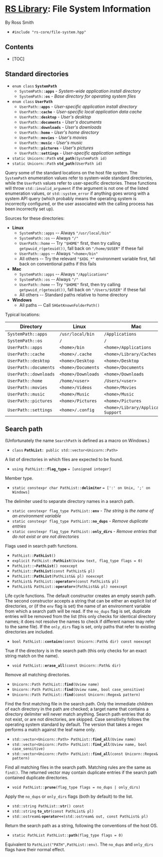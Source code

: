 # [RS Library](index.html): File System Information #

By Ross Smith

* `#include "rs-core/file-system.hpp"`

## Contents ##

* [TOC]

## Standard directories ##

* `enum class` **`SystemPath`**
    * `SystemPath::`**`apps`** _- System-wide application install directory_
    * `SystemPath::`**`os`** _- Base directory for operating system files_
* `enum class` **`UserPath`**
    * `UserPath::`**`apps`** _- User-specific application install directory_
    * `UserPath::`**`cache`** _- User-specific local application data cache_
    * `UserPath::`**`desktop`** _- User's desktop_
    * `UserPath::`**`documents`** _- User's documents_
    * `UserPath::`**`downloads`** _- User's downloads_
    * `UserPath::`**`home`** _- User's home directory_
    * `UserPath::`**`movies`** _- User's movies_
    * `UserPath::`**`music`** _- User's music_
    * `UserPath::`**`pictures`** _- User's pictures_
    * `UserPath::`**`settings`** _- User-specific application settings_
* `static Unicorn::Path` **`std_path`**`(SystemPath id)`
* `static Unicorn::Path` **`std_path`**`(UserPath id)`

Query some of the standard locations on the host file system. The `SystemPath`
enumeration values refer to system-wide standard directories, while the
`UserPath` values refer to user-specific directories. These functions will
throw `std::invalid_argument` if the argument is not one of the listed
enumeration values, or `std::system_error` if anything goes wrong with a
system API query (which probably means the operating system is incorrectly
configured, or the user associated with the calling process has been
incorrectly set up).

Sources for these directories:

* **Linux**
    * `SystemPath::apps` -- Always `"/usr/local/bin"`
    * `SystemPath::os` -- Always `"/"`
    * `UserPath::home` -- Try `"$HOME"` first, then try calling `getpwuid_r(geteuid())`, fall back on `"/home/$USER"` if these fail
    * `UserPath::apps` -- Always `"<home>/bin"`
    * All others -- Try the relevant `"$XDG_*"` environment variable first, fall back on conventional paths if this fails
* **Mac**
    * `SystemPath::apps` -- Always `"/Applications"`
    * `SystemPath::os` -- Always `"/"`
    * `UserPath::home` -- Try `"$HOME"` first, then try calling `getpwuid_r(geteuid())`, fall back on `"/Users/$USER"` if these fail
    * All others -- Standard paths relative to home directory
* **Windows**
    * All paths -- Call `SHGetKnownFolderPath()`

Typical locations:

Directory              | Linux               | Mac                                   | Windows
---------              | -----               | ---                                   | -------
`SystemPath::apps`     | `/usr/local/bin`    | `/Applications`                       | `C:\Program Files`
`SystemPath::os`       | `/`                 | `/`                                   | `C:\Windows`
`UserPath::apps`       | `<home>/bin`        | `<home>/Applications`                 | `<home>\AppData\Local\Programs`
`UserPath::cache`      | `<home>/.cache`     | `<home>/Library/Caches`               | `<home>\AppData\Local`
`UserPath::desktop`    | `<home>/Desktop`    | `<home>/Desktop`                      | `<home>\Desktop`
`UserPath::documents`  | `<home>/Documents`  | `<home>/Documents`                    | `<home>\Documents`
`UserPath::downloads`  | `<home>/Downloads`  | `<home>/Downloads`                    | `<home>\Downloads`
`UserPath::home`       | `/home/<user>`      | `/Users/<user>`                       | `C:\Users\<user>`
`UserPath::movies`     | `<home>/Videos`     | `<home>/Movies`                       | `<home>\Videos`
`UserPath::music`      | `<home>/Music`      | `<home>/Music`                        | `<home>\Music`
`UserPath::pictures`   | `<home>/Pictures`   | `<home>/Pictures`                     | `<home>\Pictures`
`UserPath::settings`   | `<home>/.config`    | `<home>/Library/Application Support`  | `<home>\AppData\Roaming`

## Search path ##

(Unfortunately the name `SearchPath` is defined as a macro on Windows.)

* `class` **`PathList`**`: public std::vector<Unicorn::Path>`

A list of directories in which files are expected to be found.

* `using PathList::`**`flag_type`** `= [unsigned integer]`

Member type.

* `static constexpr char PathList::`**`delimiter`** `= [':' on Unix, ';' on Windows]`

The delimiter used to separate directory names in a search path.

* `static constexpr flag_type PathList::`**`env`**        _- The string is the name of an environment variable_
* `static constexpr flag_type PathList::`**`no_dups`**    _- Remove duplicate entries_
* `static constexpr flag_type PathList::`**`only_dirs`**  _- Remove entries that do not exist or are not directories_

Flags used in search path functions.

* `PathList::`**`PathList`**`()`
* `explicit PathList::`**`PathList`**`(Uview text, flag_type flags = 0)`
* `PathList::`**`~PathList`**`() noexcept`
* `PathList::`**`PathList`**`(const PathList& pl)`
* `PathList::`**`PathList`**`(PathList&& pl) noexcept`
* `PathList& PathList::`**`operator=`**`(const PathList& pl)`
* `PathList& PathList::`**`operator=`**`(PathList&& pl) noexcept`

Life cycle functions. The default constructor creates an empty search path.
The second constructor accepts a string that can be either an explicit list of
directories, or (if the `env` flag is set) the name of an environment variable
from which a search path will be read. If the `no_dups` flag is set, duplicate
entries will be removed from the list (this only checks for identical
directory names; it does not resolve the names to check if different names may
refer to the same file). If the `only_dirs` flag is set, only paths that refer
to existing directories are included.

* `bool PathList::`**`contains`**`(const Unicorn::Path& dir) const noexcept`

True if the directory is in the search path (this only checks for an exact
string match on the name).

* `void PathList::`**`erase_all`**`(const Unicorn::Path& dir)`

Remove all matching directories.

* `Unicorn::Path PathList::`**`find`**`(Uview name)`
* `Unicorn::Path PathList::`**`find`**`(Uview name, bool case_sensitive)`
* `Unicorn::Path PathList::`**`find`**`(const Unicorn::Regex& pattern)`

Find the first matching file in the search path. Only the immediate children
of each directory in the path are checked; a target name that contains a
directory delimiter will never match anything. Search path entries that do not
exist, or are not directories, are skipped. Case sensitivity follows the
operating system standard by default. The version that takes a regex performs
a match against the leaf name only.

* `std::vector<Unicorn::Path> PathList::`**`find_all`**`(Uview name)`
* `std::vector<Unicorn::Path> PathList::`**`find_all`**`(Uview name, bool case_sensitive)`
* `std::vector<Unicorn::Path> PathList::`**`find_all`**`(const Unicorn::Regex& pattern)`

Find all matching files in the search path. Matching rules are the same as
`find()`. The returned vector may contain duplicate entries if the search path
contained duplicate directories.

* `void PathList::`**`prune`**`(flag_type flags = no_dups | only_dirs)`

Apply the `no_dups` or `only_dirs` flags (both by default) to the list.

* `std::string PathList::`**`str`**`() const`
* `std::string` **`to_str`**`(const PathList& pl)`
* `std::ostream&` **`operator<<`**`(std::ostream& out, const PathList& pl)`

Return the search path as a string, following the conventions of the host OS.

* `static PathList PathList::`**`path`**`(flag_type flags = 0)`

Equivalent to `PathList("PATH",PathList::env)`. The `no_dups` and `only_dirs`
flags have their normal effect.
